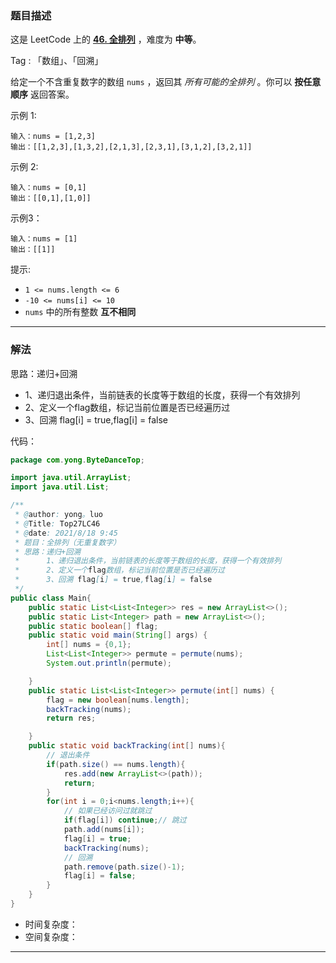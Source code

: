 ### 题目描述

这是 LeetCode 上的 **[46. 全排列]([力扣](https://leetcode.cn/problems/permutations/))** ，难度为 **中等**。

Tag : 「数组」、「回溯」

给定一个不含重复数字的数组 `nums` ，返回其 *所有可能的全排列* 。你可以 **按任意顺序** 返回答案。

示例 1:

```
输入：nums = [1,2,3]
输出：[[1,2,3],[1,3,2],[2,1,3],[2,3,1],[3,1,2],[3,2,1]]
```

示例 2:

```
输入：nums = [0,1]
输出：[[0,1],[1,0]]
```

示例3：

```
输入：nums = [1]
输出：[[1]]
```

提示:

- `1 <= nums.length <= 6`
- `-10 <= nums[i] <= 10`
- `nums` 中的所有整数 **互不相同**

---

### 解法

 思路：递归+回溯

- 1、递归退出条件，当前链表的长度等于数组的长度，获得一个有效排列
- 2、定义一个flag数组，标记当前位置是否已经遍历过
- 3、回溯 flag[i] = true,flag[i] = false

代码：

```Java
package com.yong.ByteDanceTop;

import java.util.ArrayList;
import java.util.List;

/**
 * @author: yong。luo
 * @Title: Top27LC46
 * @date: 2021/8/18 9:45
 * 题目：全排列（无重复数字）
 * 思路：递归+回溯
 *      1、递归退出条件，当前链表的长度等于数组的长度，获得一个有效排列
 *      2、定义一个flag数组，标记当前位置是否已经遍历过
 *      3、回溯 flag[i] = true,flag[i] = false
 */
public class Main{
    public static List<List<Integer>> res = new ArrayList<>();
    public static List<Integer> path = new ArrayList<>();
    public static boolean[] flag;
    public static void main(String[] args) {
        int[] nums = {0,1};
        List<List<Integer>> permute = permute(nums);
        System.out.println(permute);

    }
    public static List<List<Integer>> permute(int[] nums) {
        flag = new boolean[nums.length];
        backTracking(nums);
        return res;

    }
    public static void backTracking(int[] nums){
        // 退出条件
        if(path.size() == nums.length){
            res.add(new ArrayList<>(path));
            return;
        }
        for(int i = 0;i<nums.length;i++){
            // 如果已经访问过就跳过
            if(flag[i]) continue;// 跳过
            path.add(nums[i]);
            flag[i] = true;
            backTracking(nums);
            // 回溯
            path.remove(path.size()-1);
            flag[i] = false;
        }
    }
}
```

* 时间复杂度：
* 空间复杂度：

---

### 
